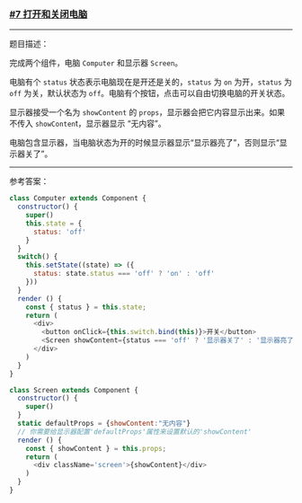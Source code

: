 ### [#7 打开和关闭电脑](http://scriptoj.mangojuice.top/problems/7)

----
题目描述：

完成两个组件，电脑 `Computer` 和显示器 `Screen`。

电脑有个 `status` 状态表示电脑现在是开还是关的，`status` 为 `on` 为开，`status` 为 `off` 为关，默认状态为 `off`。电脑有个按钮，点击可以自由切换电脑的开关状态。

显示器接受一个名为 `showContent` 的 `props`，显示器会把它内容显示出来。如果不传入 `showConten`t，显示器显示 “无内容”。

电脑包含显示器，当电脑状态为开的时候显示器显示“显示器亮了”，否则显示“显示器关了”。

----
参考答案：

```js
class Computer extends Component {
  constructor() {
    super()
    this.state = {
      status: 'off'
    }
  }
  switch() {
    this.setState((state) => ({
      status: state.status === 'off' ? 'on' : 'off'
    }))
  }
  render () {
    const { status } = this.state;
    return (
      <div>
        <button onClick={this.switch.bind(this)}>开关</button>
        <Screen showContent={status === 'off' ? '显示器关了' : '显示器亮了'} />
      </div>
    )
  }
}

class Screen extends Component {
  constructor() {
    super()
  }
  static defaultProps = {showContent:"无内容"}
  // 你需要给显示器配置'defaultProps'属性来设置默认的'showContent'
  render () {
    const { showContent } = this.props;
    return (
      <div className='screen'>{showContent}</div>
    )
  }
}
```



